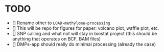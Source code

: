 # TODO
- []  Rename other to `LOAD-methylome-processing`
- [] This will be repo for figures for paper: volcano plot, waffle plot, etc.
- [] SNP calling and what not will stay in biostat project (this should be anything that operates on BCF, BAM files)
- [] DMPs-app should really do minimal processing (already the case)
